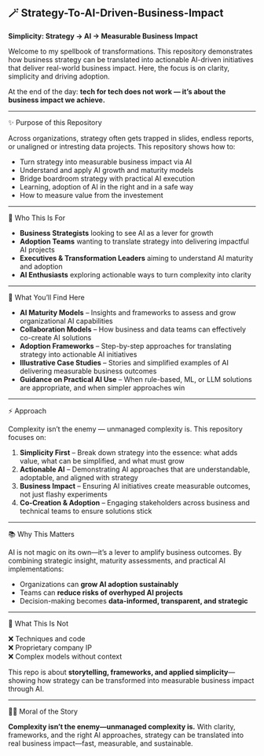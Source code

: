 ## 🪄 Strategy-To-AI-Driven-Business-Impact

**Simplicity: Strategy → AI → Measurable Business Impact**

Welcome to my spellbook of transformations. This repository demonstrates how business strategy can be translated into actionable AI-driven initiatives that deliver real-world business impact. Here, the focus is on clarity, simplicity and driving adoption.

At the end of the day: **tech for tech does not work — it’s about the business impact we achieve.**

---

✨ Purpose of this Repository

Across organizations, strategy often gets trapped in slides, endless reports, or unaligned or intresting data projects. This repository shows how to:  

- Turn strategy into measurable business impact via AI 
- Understand and apply AI growth and maturity models  
- Bridge boardroom strategy with practical AI execution  
- Learning, adoption of AI in the right and in a safe way
- How to measure value from the investement

---

🧭 Who This Is For

- **Business Strategists** looking to see AI as a lever for growth 
- **Adoption Teams** wanting to translate strategy into delivering impactful AI projects
- **Executives & Transformation Leaders** aiming to understand AI maturity and adoption  
- **AI Enthusiasts** exploring actionable ways to turn complexity into clarity  

---

🔮 What You’ll Find Here

- **AI Maturity Models** – Insights and frameworks to assess and grow organizational AI capabilities  
- **Collaboration Models** – How business and data teams can effectively co-create AI solutions  
- **Adoption Frameworks** – Step-by-step approaches for translating strategy into actionable AI initiatives 
- **Illustrative Case Studies** – Stories and simplified examples of AI delivering measurable business outcomes  
- **Guidance on Practical AI Use** – When rule-based, ML, or LLM solutions are appropriate, and when simpler approaches win 

---

⚡ Approach

Complexity isn’t the enemy — unmanaged complexity is. This repository focuses on:  

1. **Simplicity First** – Break down strategy into the essence: what adds value, what can be simplified, and what must grow  
2. **Actionable AI** – Demonstrating AI approaches that are understandable, adoptable, and aligned with strategy  
3. **Business Impact** – Ensuring AI initiatives create measurable outcomes, not just flashy experiments  
4. **Co-Creation & Adoption** – Engaging stakeholders across business and technical teams to ensure solutions stick  

---

📚 Why This Matters

AI is not magic on its own—it’s a lever to amplify business outcomes. By combining strategic insight, maturity assessments, and practical AI implementations:  

- Organizations can **grow AI adoption sustainably**  
- Teams can **reduce risks of overhyped AI projects**  
- Decision-making becomes **data-informed, transparent, and strategic**  

---

🚫 What This Is Not

❌ Techniques and code  
❌ Proprietary company IP  
❌ Complex models without context

This repo is about **storytelling, frameworks, and applied simplicity**—showing how strategy can be transformed into measurable business impact through AI.  

---

🧙‍♂️ Moral of the Story

**Complexity isn’t the enemy—unmanaged complexity is.**
With clarity, frameworks, and the right AI approaches, strategy can be translated into real business impact—fast, measurable, and sustainable.
